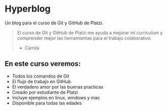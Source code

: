 # Hyperblog
Un blog para el curso de Git y GitHub de Platzi.
>El curso de Git y GitHub de Platzi me ayuda a mejorar mi curriculum y comprender mejor las herramientas para el trabajo colaborativo.
> - Camila

## En este curso veremos: 
* Todos los comandos de Git
* El flujo de trabajo en GitHub
* El verdadero amor por las buenas practicas
* Creado por estudiante de Platzi
* Incluye ejemplos en linux, windows y mac
* Disponible para todas las edades
